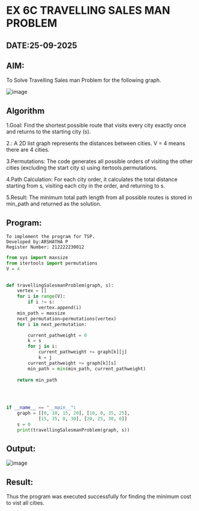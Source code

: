 # EX 6C TRAVELLING SALES MAN PROBLEM
## DATE:25-09-2025
## AIM:
To Solve Travelling Sales man Problem for the following graph.

![image](https://github.com/user-attachments/assets/653921a4-3d7b-4691-9b41-735e80f7af0b)



## Algorithm
1.Goal: Find the shortest possible route that visits every city exactly once and returns to the starting city (s).

2.: A 2D list graph represents the distances between cities. V = 4 means there are 4 cities.

3.Permutations: The code generates all possible orders of visiting the other cities (excluding the start city s) using itertools.permutations.

4.Path Calculation: For each city order, it calculates the total distance starting from s, visiting each city in the order, and returning to s.

5.Result: The minimum total path length from all possible routes is stored in min_path and returned as the solution.
## Program:
```
To implement the program for TSP.
Developed by:ARSHATHA P
Register Number: 212222230012
```
```python
from sys import maxsize
from itertools import permutations
V = 4
 

def travellingSalesmanProblem(graph, s):
    vertex = [] 
    for i in range(V): 
        if i != s: 
            vertex.append(i) 
    min_path = maxsize 
    next_permutation=permutations(vertex)
    for i in next_permutation:

        current_pathweight = 0
        k = s 
        for j in i: 
            current_pathweight += graph[k][j] 
            k = j 
        current_pathweight += graph[k][s] 
        min_path = min(min_path, current_pathweight) 
         
    return min_path
   
 
 

if __name__ == "__main__":
    graph = [[0, 10, 15, 20], [10, 0, 35, 25],
            [15, 35, 0, 30], [20, 25, 30, 0]]
    s = 0
    print(travellingSalesmanProblem(graph, s))
```

## Output:

![image](https://github.com/user-attachments/assets/6fdc1e59-bf52-424b-914a-ca30d14f174e)


## Result:
Thus the program was executed successfully for finding the minimum cost to vist all cities.

